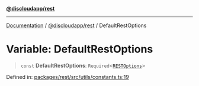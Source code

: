 [**@discloudapp/rest**](../README.md)

***

[Documentation](../../../packages.md) / [@discloudapp/rest](../README.md) / DefaultRestOptions

# Variable: DefaultRestOptions

> `const` **DefaultRestOptions**: `Required`\<[`RESTOptions`](../interfaces/RESTOptions.md)\>

Defined in: [packages/rest/src/utils/constants.ts:19](https://github.com/discloud/discloud.app/blob/1458affc9a022eb2fc5fe37e7b3b002130b2fdad/packages/rest/src/utils/constants.ts#L19)

